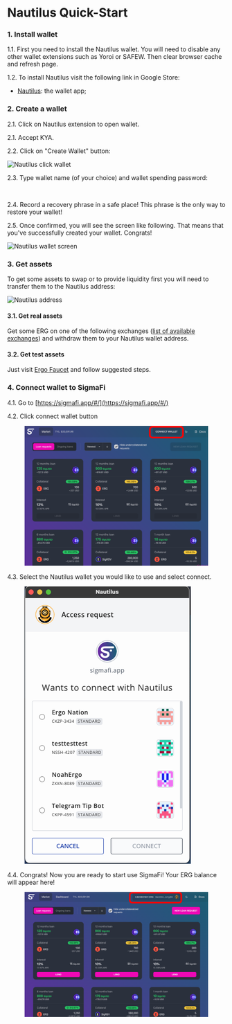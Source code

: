 # Nautilus Quick-Start

### 1. Install wallet[​](https://docs.spectrum.fi/docs/user-guides/quick-start#1-install-wallet) <a href="#1-install-wallet" id="1-install-wallet"></a>

1.1. First you need to install the Nautilus wallet. You will need to disable any other wallet extensions such as Yoroi or SAFEW. Then clear browser cache and refresh page.

1.2. To install Nautilus visit the following link in Google Store:

* [Nautilus](https://chrome.google.com/webstore/detail/nautilus/gjlmehlldlphhljhpnlddaodbjjcchai): the wallet app;

### 2. Create a wallet[​](https://docs.spectrum.fi/docs/user-guides/quick-start#2-create-a-wallet) <a href="#2-create-a-wallet" id="2-create-a-wallet"></a>

2.1. Click on Nautilus extension to open wallet.

2.1. Accept KYA.

2.2. Click on "Create Wallet" button:

![Nautilus click wallet](https://docs.spectrum.fi/assets/images/2-aba857a159d573130be431a4de1927a8.png)

2.3. Type wallet name (of your choice) and wallet spending password:&#x20;

<figure><img src="https://docs.spectrum.fi/assets/images/3-7601614678f645b5f13253612503ae74.png" alt=""><figcaption></figcaption></figure>

2.4. Record a recovery phrase in a safe place! This phrase is the only way to restore your wallet!

2.5. Once confirmed, you will see the screen like following. That means that you've successfully created your wallet. Congrats!

![Nautilus wallet screen](https://docs.spectrum.fi/assets/images/4-37ffd056d49c73386905fe03a97da0ae.png)

### 3. Get assets[​](https://docs.spectrum.fi/docs/user-guides/quick-start#3-get-assets) <a href="#3-get-assets" id="3-get-assets"></a>

To get some assets to swap or to provide liquidity first you will need to transfer them to the Nautilus address:

![Nautilus address](https://docs.spectrum.fi/assets/images/5-cc386abc91aa69ca20aabf9de527baa8.png)

#### 3.1. Get real assets[​](https://docs.spectrum.fi/docs/user-guides/quick-start#31-get-real-assets) <a href="#31-get-real-assets" id="31-get-real-assets"></a>

Get some ERG on one of the following exchanges ([list of available exchanges](https://ergoplatform.org/en/exchanges/)) and withdraw them to your Nautilus wallet address.

#### 3.2. Get test assets[​](https://docs.spectrum.fi/docs/user-guides/quick-start#32-get-test-assets) <a href="#32-get-test-assets" id="32-get-test-assets"></a>

Just visit [Ergo Faucet](https://ergofaucet.org/) and follow suggested steps.



### 4. Connect wallet to SigmaFi[​](https://docs.spectrum.fi/docs/user-guides/quick-start#4-connect-wallet-to-spectrum-finance) <a href="#4-connect-wallet-to-spectrum-finance" id="4-connect-wallet-to-spectrum-finance"></a>

4.1. Go to [https://sigmafi.app/#/](https://sigmafi.app/#/)

4.2. Click connect wallet button

<figure><img src="../.gitbook/assets/connect.png" alt=""><figcaption></figcaption></figure>

4.3. Select the Nautilus wallet you would like to use and select connect.

<figure><img src="../.gitbook/assets/Screen Shot 2023-04-16 at 2.20.15 PM.png" alt=""><figcaption></figcaption></figure>

4.4. Congrats! Now you are ready to start use SigmaFi! Your ERG balance will appear here!

<figure><img src="../.gitbook/assets/balance (1).png" alt=""><figcaption></figcaption></figure>
